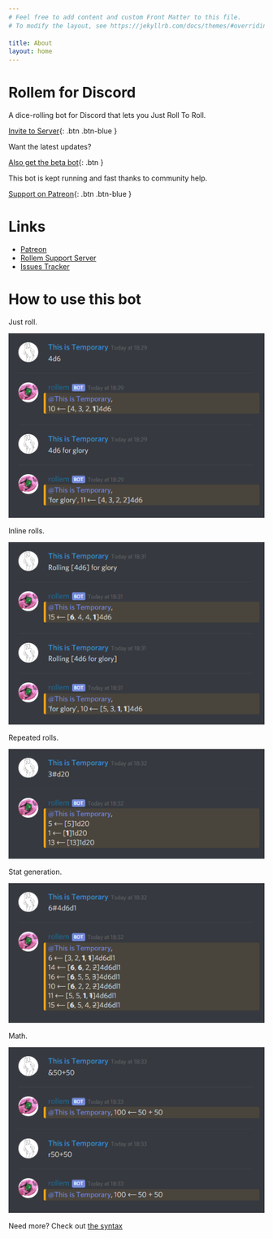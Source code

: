 ```yaml
---
# Feel free to add content and custom Front Matter to this file.
# To modify the layout, see https://jekyllrb.com/docs/themes/#overriding-theme-defaults

title: About
layout: home
---
```

# Rollem for Discord
A dice-rolling bot for Discord that lets you Just Roll To Roll.

[Invite to Server](/invite/){: .btn .btn-blue }

Want the latest updates?

[Also get the beta bot](/invite-beta/){: .btn }

This bot is kept running and fast thanks to community help.

[Support on Patreon](https://patreon.com/david_does){: .btn .btn-blue }

# Links

* [Patreon](https://patreon.com/david_does)
* [Rollem Support Server](https://discord.gg/VhYX9u7)
* [Issues Tracker](https://github.com/lemtzas/rollem-discord/issues)

# How to use this bot

Just roll.

![](assets/just-roll.png)

Inline rolls.

![](assets/inline-rolls.png)

Repeated rolls.

![](assets/repeated-rolls.png)

Stat generation.

![](assets/stat-generation.png)

Math.

![](assets/math.png)

Need more? Check out [the syntax](/syntax)
